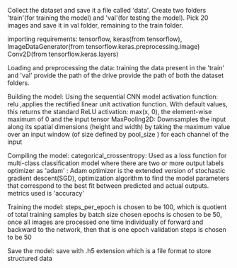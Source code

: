 Collect the dataset and save it a file called 'data'. Create two folders 'train'(for training the model) and 'val'(for testing the model). Pick 20 images and save it in 
val folder, remaining to the train folder.

importing requirements: tensorflow, keras(from tensorflow), ImageDataGenerator(from tensorflow.keras.preprocessing.image) Conv2D(from tensorflow.keras.layers)

Loading and preprocessing the data: 
    training the data present in the 'train' and 'val' provide the path of the drive provide the path of both the dataset folders.

Building the model: 
    Using the sequential CNN model activation function: relu ,applies the rectified linear unit activation function. With default values, this returns the standard ReLU 
                                                        activation: max(x, 0), the element-wise maximum of 0 and the input tensor 
    MaxPooling2D: Downsamples the input along its spatial dimensions (height and width) by taking the maximum value over an input window (of size defined by pool_size ) 
                  for each channel of the input 
  
Compiling the model: 
    categorical_crossentropy: Used as a loss function for multi-class classification model where there are two or more output labels 
    optimizer as 'adam' : Adam optimizer is the extended version of stochastic gradient descent(SGD), optimization algorithm to find the model parameters that correspond to 
                          the best fit between predicted and actual outputs.
    metrics used is 'accuracy'

Training the model: 
      steps_per_epoch is chosen to be 100, which is quotient of total training samples by batch size chosen 
      epochs is chosen to be 50, once all images are processed one time individually of forward and backward to the network, then that is one epoch 
      validation steps is chosen to be 50

Save the model: 
    save with .h5 extension which is a file format to store structured data
